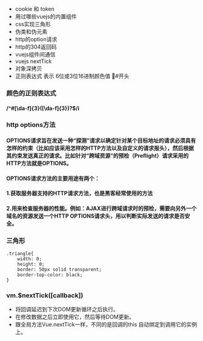 - cookie 和 token
- 用过哪些vuejs的内置组件
- css实现三角形
- 伪类和伪元素 
- http的option请求
- http的304返回码
- vuejs组件间通信
- vuejs nextTick
- 对象深拷贝
- 正则表达式 表示 6位或3位16进制颜色值 #开头

### 颜色的正则表达式
#### /^#[\da-f]{3}([\da-f]{3})?$/i

### http options方法
#### OPTIONS请求旨在发送一种“探测”请求以确定针对某个目标地址的请求必须具有怎样的约束（比如应该采用怎样的HTTP方法以及自定义的请求报头），然后根据其约束发送真正的请求。比如针对“跨域资源”的预检（Preflight）请求采用的HTTP方法就是OPTIONS。
 
#### OPTIONS请求方法的主要用途有两个：
#### 1.获取服务器支持的HTTP请求方法，也是黑客经常使用的方法
#### 2.用来检查服务器的性能。例如：AJAX进行跨域请求时的预检，需要向另外一个域名的资源发送一个HTTP OPTIONS请求头，用以判断实际发送的请求是否安全。

### 三角形
```
.triangle{
    width: 0;
    height: 0;
    border: 50px solid transparent;
    border-top-color: black;
}
```

### vm.$nextTick([callback])
- 将回调延迟到下次DOM更新循环之后执行。
- 在修改数据之后立即使用它，然后等待DOM更新。
- 跟全局方法Vue.nextTick一样，不同的是回调的this 自动绑定到调用它的实例上。